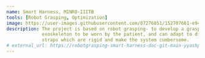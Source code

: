 ```yaml
---
name: Smart Harness, MINRO-IIITB
tools: [Robot Grasping, Optimization]
image: https://user-images.githubusercontent.com/87276851/152707661-e94af921-2fb1-4819-85a2-bc832f184230.png
description: The project is based on robot grasping- to develop a grasping mechanism which minimizes the time needed for the robot 
             exoskeleton to be worn by the patient, and can adapt to different body shapes and sizes, even during walking. This avoids the use of conventional 
             straps which are rigid and make the system cumbersome.
# external_url: https://robotgrasping-smart-harness-doc-git-main-yyashpatel.vercel.app/
---
```

